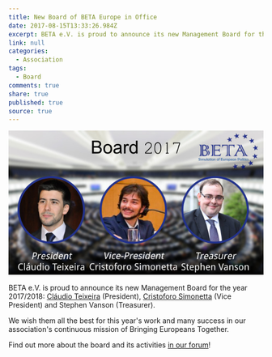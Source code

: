 ```yaml
---
title: New Board of BETA Europe in Office
date: 2017-08-15T13:33:26.984Z
excerpt: BETA e.V. is proud to announce its new Management Board for the year 2017/2018
link: null
categories:
  - Association
tags:
  - Board
comments: true
share: true
published: true
source: true
---
```

![BETA Board 2017](/assets/images/beta-board-2017.jpg)


BETA e.V. is proud to announce its new Management Board for the year 2017/2018:
[Cláudio Teixeira](https://forum.beta-europe.org/admin/users/38/c.teixeira) (President), [Cristoforo Simonetta](https://forum.beta-europe.org/admin/users/85/c.simonetta) (Vice President) and Stephen Vanson (Treasurer).

We wish them all the best for this year's work and many success in our association's continuous mission of Bringing Europeans Together.

Find out more about the board and its activities [in our forum](https://forum.beta-europe.org/groups/BETA-Board)!
